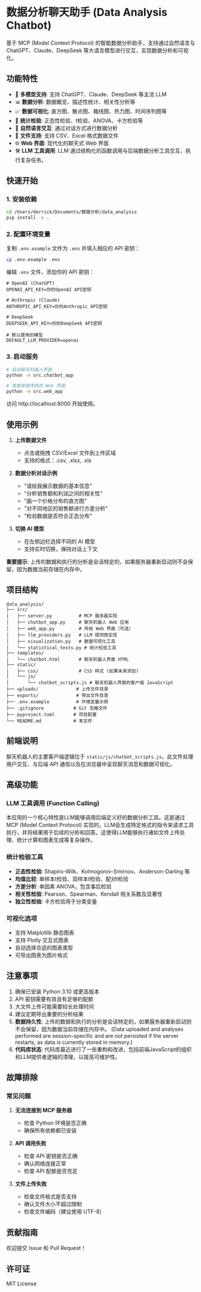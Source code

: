 # 数据分析聊天助手 (Data Analysis Chatbot)

基于 MCP (Model Context Protocol) 的智能数据分析助手，支持通过自然语言与 ChatGPT、Claude、DeepSeek 等大语言模型进行交互，实现数据分析和可视化。

## 功能特性

- 🤖 **多模型支持**: 支持 ChatGPT、Claude、DeepSeek 等主流 LLM
- 📊 **数据分析**: 数据概览、描述性统计、相关性分析等
- 📈 **数据可视化**: 直方图、散点图、箱线图、热力图、时间序列图等
- 🔬 **统计检验**: 正态性检验、t检验、ANOVA、卡方检验等
- 💬 **自然语言交互**: 通过对话方式进行数据分析
- 📁 **文件支持**: 支持 CSV、Excel 格式数据文件
- 🌐 **Web 界面**: 现代化的聊天式 Web 界面
- 🛠️ **LLM 工具调用**: LLM 通过结构化的函数调用与后端数据分析工具交互，执行复杂任务。

## 快速开始

### 1. 安装依赖

```bash
cd /Users/derrick/Documents/数据分析/data_analysis
pip install -e .
```

### 2. 配置环境变量

复制 `.env.example` 文件为 `.env` 并填入相应的 API 密钥：

```bash
cp .env.example .env
```

编辑 `.env` 文件，添加你的 API 密钥：

```env
# OpenAI (ChatGPT)
OPENAI_API_KEY=你的OpenAI API密钥

# Anthropic (Claude)
ANTHROPIC_API_KEY=你的Anthropic API密钥

# DeepSeek
DEEPSEEK_API_KEY=你的DeepSeek API密钥

# 默认使用的模型
DEFAULT_LLM_PROVIDER=openai
```

### 3. 启动服务

```bash
# 启动聊天机器人界面
python -m src.chatbot_app

# 或者使用传统的 Web 界面
python -m src.web_app
```

访问 http://localhost:8000 开始使用。

## 使用示例

1. **上传数据文件**
   - 点击或拖拽 CSV/Excel 文件到上传区域
   - 支持的格式：.csv, .xlsx, .xls

2. **数据分析对话示例**
   - "请给我展示数据的基本信息"
   - "分析销售额和利润之间的相关性"
   - "画一个价格分布的直方图"
   - "对不同地区的销售额进行方差分析"
   - "检验数据是否符合正态分布"

3. **切换 AI 模型**
   - 在左侧边栏选择不同的 AI 模型
   - 支持实时切换，保持对话上下文

**重要提示**: 上传的数据和执行的分析是会话特定的，如果服务器重新启动则不会保留，因为数据当前存储在内存中。

## 项目结构

```
data_analysis/
├── src/
│   ├── server.py          # MCP 服务器实现
│   ├── chatbot_app.py     # 聊天机器人 Web 应用
│   ├── web_app.py         # 传统 Web 界面（可选）
│   ├── llm_providers.py   # LLM 提供商实现
│   ├── visualization.py   # 数据可视化工具
│   └── statistical_tests.py # 统计检验工具
├── templates/
│   └── chatbot.html       # 聊天机器人界面 HTML
├── static/
│   ├── css/               # CSS 样式 (如果未来添加)
│   └── js/
│       └── chatbot_scripts.js # 聊天机器人界面的客户端 JavaScript
├── uploads/              # 上传文件目录
├── exports/              # 导出文件目录
├── .env.example          # 环境变量示例
├── .gitignore           # Git 忽略文件
├── pyproject.toml       # 项目配置
└── README.md            # 本文件
```

## 前端说明

聊天机器人的主要客户端逻辑位于 `static/js/chatbot_scripts.js`。此文件处理用户交互、与后端 API 通信以及在浏览器中呈现聊天消息和数据可视化。

## 高级功能

### LLM 工具调用 (Function Calling)
本应用的一个核心特性是LLM能够调用后端定义好的数据分析工具。这是通过MCP (Model Context Protocol) 实现的，LLM会生成特定格式的指令来请求工具执行，并将结果用于后续的分析和回答。这使得LLM能够执行诸如文件上传处理、统计计算和图表生成等复杂操作。

### 统计检验工具

- **正态性检验**: Shapiro-Wilk、Kolmogorov-Smirnov、Anderson-Darling 等
- **均值比较**: 单样本t检验、双样本t检验、配对t检验
- **方差分析**: 单因素 ANOVA，包含事后检验
- **相关性检验**: Pearson、Spearman、Kendall 相关系数及显著性
- **独立性检验**: 卡方检验用于分类变量

### 可视化选项

- 支持 Matplotlib 静态图表
- 支持 Plotly 交互式图表
- 自动选择合适的图表类型
- 可导出图表为图片格式

## 注意事项

1. 确保已安装 Python 3.10 或更高版本
2. API 密钥需要有效且有足够的配额
3. 大文件上传可能需要较长处理时间
4. 建议定期导出重要的分析结果
5. **数据持久性**: 上传的数据和执行的分析是会话特定的，如果服务器重新启动则不会保留，因为数据当前存储在内存中。 (Data uploaded and analyses performed are session-specific and are not persisted if the server restarts, as data is currently stored in memory.)
6. **代码库状态**: 代码库最近进行了一些重构和改进，包括前端JavaScript的组织和LLM提供者逻辑的清理，以提高可维护性。

## 故障排除

### 常见问题

1. **无法连接到 MCP 服务器**
   - 检查 Python 环境是否正确
   - 确保所有依赖都已安装

2. **API 调用失败**
   - 检查 API 密钥是否正确
   - 确认网络连接正常
   - 检查 API 配额是否充足

3. **文件上传失败**
   - 检查文件格式是否支持
   - 确认文件大小不超过限制
   - 检查文件编码（建议使用 UTF-8）

## 贡献指南

欢迎提交 Issue 和 Pull Request！

## 许可证

MIT License